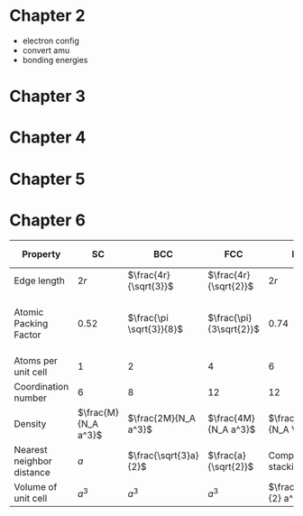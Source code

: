 # Chapter 2
- electron config
-  convert amu
- bonding energies


# Chapter 3

# Chapter 4

# Chapter 5

# Chapter 6

| Property               | SC             | BCC                                    | FCC                                    | HCP                                | Diamond Cubic            | Perovskite (ABX₃)    |
|------------------------|---------------|---------------------------------------|---------------------------------------|----------------------------------|--------------------------|----------------------|
| Edge length           | $2r$           | $\frac{4r}{\sqrt{3}}$                 | $\frac{4r}{\sqrt{2}}$                 | $2r$                            | $8^{1/3} r$              | $2(r_A + r_X)$       |
| Atomic Packing Factor | $0.52$         | $\frac{\pi \sqrt{3}}{8}$              | $\frac{\pi}{3\sqrt{2}}$              | $0.74$                          | $0.34$                   | Varies ($\frac{7}{10}$ to $\frac{3}{4}$) |
| Atoms per unit cell   | $1$            | $2$                                   | $4$                                   | $6$                              | $8$                      | $5$                  |
| Coordination number   | $6$            | $8$                                   | $12$                                  | $12$                             | $4$                      | $6-12$               |
| Density              | $\frac{M}{N_A a^3}$ | $\frac{2M}{N_A a^3}$            | $\frac{4M}{N_A a^3}$            | $\frac{6M}{N_A V}$              | $\frac{8M}{N_A a^3}$      | $\frac{nM}{N_A a^3}$ |
| Nearest neighbor distance | $a$     | $\frac{\sqrt{3}a}{2}$                 | $\frac{a}{\sqrt{2}}$                 | Complex stacking                 | Complex bonding           | Varies                |
| Volume of unit cell   | $a^3$          | $a^3$                                 | $a^3$                                 | $\frac{\sqrt{3}}{2} a^2 c$      | $a^3$                     | $a^3$                 |
